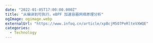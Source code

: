 ```yaml
---
date: "2022-01-05T17:00:00.000Z"
title: "从编译到可执行，eBPF 加速容器网络原理分析"
ogImage: ogimage.webp
externalUrl: "https://www.infoq.cn/article/xpBcjM5O7PeRlteVXWQE"
categories:
  - Technology
---
```

